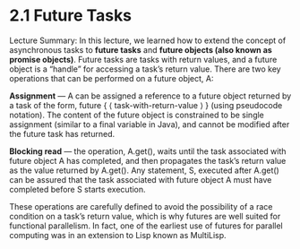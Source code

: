 # 2.1 Future Tasks

Lecture Summary: In this lecture, we learned how to extend the concept of asynchronous tasks to **future tasks** and **future objects (also known as promise objects)**. Future tasks are tasks with return values, and a future object is a “handle” for accessing a task’s return value. There are two key operations that can be performed on a future object, A:

**Assignment** — A can be assigned a reference to a future object returned by a task of the form, future { ⟨ task-with-return-value ⟩ } (using pseudocode notation). The content of the future object is constrained to be single assignment (similar to a final variable in Java), and cannot be modified after the future task has returned.

**Blocking read** — the operation, A.get(), waits until the task associated with future object A has completed, and then propagates the task’s return value as the value returned by A.get(). Any statement, S, executed after A.get() can be assured that the task associated with future object A must have completed before S starts execution.

These operations are carefully defined to avoid the possibility of a race condition on a task’s return value, which is why futures are well suited for functional parallelism. In fact, one of the earliest use of futures for parallel computing was in an extension to Lisp known as MultiLisp.

